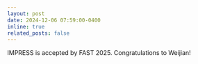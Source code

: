 ```yaml
---
layout: post
date: 2024-12-06 07:59:00-0400
inline: true
related_posts: false
---
```


IMPRESS is accepted by FAST 2025. Congratulations to Weijian!
